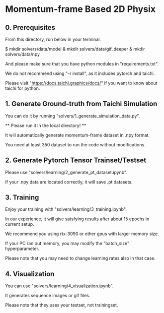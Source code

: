 # Momentum-frame Based 2D Physix


## 0. Prerequisites

From this directory, run below in your terminal:

$ mkdir solvers/data/model & mkdir solvers/data/gif_deeper & mkdir solvers/data/npy

And please make sure that you have python modules in "requirements.txt".

We do not recommend using "-r install", as it includes pytorch and taichi.

Please visit "https://docs.taichi.graphics/docs/" if you want to know about taichi for python.


## 1. Generate Ground-truth from Taichi Simulation

You can do it by running "solvers/1_generate_simulation_data.py".

** Please run it in the local directory! **

It will automatically generate momentum-frame dataset in .npy format.

You need at least 350 dataset to run the code without modifications.


## 2. Generate Pytorch Tensor Trainset/Testset

Please use "solvers/learning/2_generate_pt_dataset.ipynb".

If your .npy data are located correctly, it will save .pt datasets.


## 3. Training

Enjoy your training with "solvers/learning/3_training.ipynb".

In our experience, it will give satsfying results after about 15 epochs in current setup.

We recommend you using rtx-3090 or other gpus with larger memory size.

If your PC ran out memory, you may modify the "batch_size" hyperparameter.

Please note that you may need to change learning rates also in that case.


## 4. Visualization

You can use "solvers/learning/4_visualization.ipynb".

It generates sequence images or gif files.

Please note that they uses your testset, not trainingset.